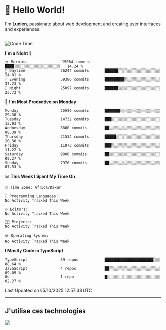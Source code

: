# 👋 Hello World!

I'm **Lucien**, passionate about web development and creating user interfaces and experiences.

##

<!--START_SECTION:waka-->
![Code Time](http://img.shields.io/badge/Code%20Time-3%2C921%20hrs%2018%20mins-blue)

**I'm a Night 🦉** 

```text
🌞 Morning                15064 commits       ████░░░░░░░░░░░░░░░░░░░░░   14.24 % 
🌆 Daytime                26244 commits       ██████░░░░░░░░░░░░░░░░░░░   24.81 % 
🌃 Evening                39386 commits       █████████░░░░░░░░░░░░░░░░   37.23 % 
🌙 Night                  25097 commits       ██████░░░░░░░░░░░░░░░░░░░   23.72 % 
```
📅 **I'm Most Productive on Monday** 

```text
Monday                   30996 commits       ███████░░░░░░░░░░░░░░░░░░   29.30 % 
Tuesday                  14732 commits       ███░░░░░░░░░░░░░░░░░░░░░░   13.93 % 
Wednesday                8880 commits        ██░░░░░░░░░░░░░░░░░░░░░░░   08.39 % 
Thursday                 21534 commits       █████░░░░░░░░░░░░░░░░░░░░   20.36 % 
Friday                   11873 commits       ███░░░░░░░░░░░░░░░░░░░░░░   11.22 % 
Saturday                 9806 commits        ██░░░░░░░░░░░░░░░░░░░░░░░   09.27 % 
Sunday                   7970 commits        ██░░░░░░░░░░░░░░░░░░░░░░░   07.53 % 
```


📊 **This Week I Spent My Time On** 

```text
🕑︎ Time Zone: Africa/Dakar

💬 Programming Languages: 
No Activity Tracked This Week

🔥 Editors: 
No Activity Tracked This Week

🐱‍💻 Projects: 
No Activity Tracked This Week

💻 Operating System: 
No Activity Tracked This Week
```

**I Mostly Code in TypeScript** 

```text
TypeScript               39 repos            ██████████████████████░░░   88.64 % 
JavaScript               4 repos             ██░░░░░░░░░░░░░░░░░░░░░░░   09.09 % 
Go                       1 repo              █░░░░░░░░░░░░░░░░░░░░░░░░   02.27 % 
```




 Last Updated on 05/10/2025 12:57:38 UTC
<!--END_SECTION:waka-->
---

## J'utilise ces technologies

<p align="left">
  <a href="https://skillicons.dev">
    <img src="https://skillicons.dev/icons?i=ts,js,go,ruby,css,scss,tailwind,react,vite,nextjs,docker,figma,ableton" />
  </a>
</p>

